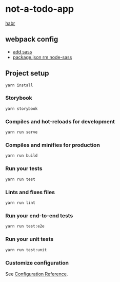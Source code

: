# not-a-todo-app
[habr](https://habr.com/ru/post/438354/)

## webpack config
- [add sass](https://storybook.js.org/docs/configurations/custom-webpack-config/#full-control-mode)
- [package.json rm node-sass](https://github.com/vuetifyjs/vuetify/issues/7950#issuecomment-514853150)

## Project setup
```
yarn install
```

### Storybook
```
yarn storybook
```

### Compiles and hot-reloads for development
```
yarn run serve
```

### Compiles and minifies for production
```
yarn run build
```

### Run your tests
```
yarn run test
```

### Lints and fixes files
```
yarn run lint
```

### Run your end-to-end tests
```
yarn run test:e2e
```

### Run your unit tests
```
yarn run test:unit
```

### Customize configuration
See [Configuration Reference](https://cli.vuejs.org/config/).
